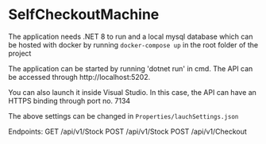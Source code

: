 # SelfCheckoutMachine

The application needs .NET 8 to run and a local mysql database which can be hosted with docker by running `docker-compose up` in the root folder of the project

The application can be started by running 'dotnet run' in cmd. The API can be accessed through http://localhost:5202.

You can also launch it inside Visual Studio. In this case, the API can have an HTTPS binding through port no. 7134

The above settings can be changed in `Properties/lauchSettings.json`

Endpoints:
GET  /api/v1/Stock
POST /api/v1/Stock
POST /api/v1/Checkout
